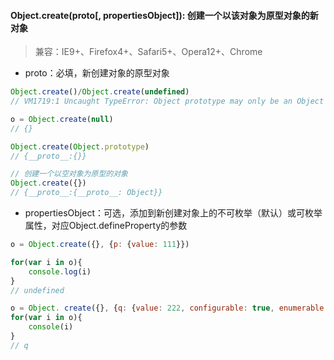 #### Object.create\(proto\[, propertiesObject\]\): 创建一个以该对象为原型对象的新对象

> 兼容：IE9+、Firefox4+、Safari5+、Opera12+、Chrome

* proto：必填，新创建对象的原型对象

```js
Object.create()/Object.create(undefined)
// VM1719:1 Uncaught TypeError: Object prototype may only be an Object or null: undefined

o = Object.create(null)
// {}

Object.create(Object.prototype)
// {__proto__:{}}

// 创建一个以空对象为原型的对象
Object.create({})
// {__proto__:{__proto__: Object}}
```

* propertiesObject：可选，添加到新创建对象上的不可枚举（默认）或可枚举属性，对应Object.defineProperty的参数

```js
o = Object.create({}, {p: {value: 111}})

for(var i in o){
    console.log(i)
}
// undefined

o = Object. create({}, {q: {value: 222, configurable: true, enumerable: true}})
for(var i in o){
    console(i)
}
// q
```



